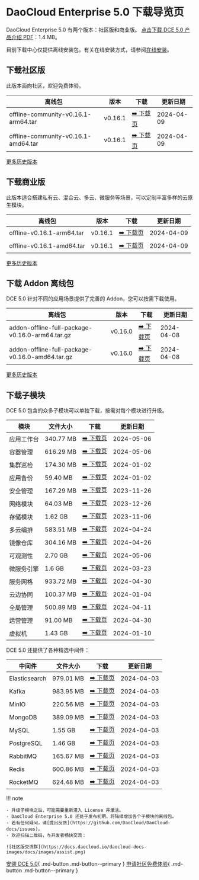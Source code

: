 # DaoCloud Enterprise 5.0 下载导览页

DaoCloud Enterprise 5.0 有两个版本：社区版和商业版。
[点击下载 DCE 5.0 产品介绍 PDF](https://harbor-test2.cn-sh2.ufileos.com/docs/download/DCE5.0-intro.pdf)：1.4 MB。

目前下载中心仅提供离线安装包。有关在线安装方式，请参阅[在线安装](../install/index.md)。

## 下载社区版

此版本面向社区，欢迎免费体验。

| 离线包           | 版本    | 下载  | 更新日期   |
| --------------- | ------- | ---- | -------- |
| offline-community-v0.16.1-arm64.tar | v0.16.1 | [:arrow_right: 下载页](./free/dce5-installer-v0.16.1.md) | 2024-04-09 |
| offline-community-v0.16.1-amd64.tar | v0.16.1 | [:arrow_right: 下载页](./free/dce5-installer-v0.16.1.md) | 2024-04-09 |

[更多历史版本](./free/dce5-installer-history.md)

## 下载商业版

此版本适合搭建私有云、混合云、多云、微服务等场景，可以定制丰富多样的云原生模块。

| 离线包 | 版本    | 下载      | 更新日期   |
| ----- | ------- | -------- | --------- |
| offline-v0.16.1-arm64.tar | v0.16.1 | [:arrow_right: 下载页](./business/dce5-installer-v0.16.1.md) | 2024-04-09 |
| offline-v0.16.1-amd64.tar | v0.16.1 | [:arrow_right: 下载页](./business/dce5-installer-v0.16.1.md) | 2024-04-09 |

[更多历史版本](./business/dce5-installer-history.md)

## 下载 Addon 离线包

DCE 5.0 针对不同的应用场景提供了完善的 Addon，您可以按需下载使用。

| 离线包    | 版本    | 下载 | 更新日期   |
| -------- | ------- | --- | --------- |
| addon-offline-full-package-v0.16.0-arm64.tar.gz | v0.16.0 | [:arrow_right: 下载页](./addon/v0.16.0.md) | 2024-04-08 |
| addon-offline-full-package-v0.16.0-amd64.tar.gz | v0.16.0 | [:arrow_right: 下载页](./addon/v0.16.0.md) | 2024-04-08 |

[更多历史版本](./addon/history.md)

## 下载子模块

DCE 5.0 包含的众多子模块可以单独下载，按需对每个模块进行升级。

| 模块     | 文件大小  | 下载     | 更新日期   |
| -------- | ------- | ---------------------------------------------- | ---------- |
| 应用工作台 | 340.77 MB | [:arrow_right: 下载页](./modules/amamba.md)   | 2024-05-06 |
| 容器管理 | 616.29 MB  | [:arrow_right: 下载页](./modules/kpanda.md)   | 2024-05-06 |
| 集群巡检 | 174.30 MB | [:arrow_right: 下载页](./modules/kcollie.md)   | 2024-01-02 |
| 应用备份 | 59.40 MB  | [:arrow_right: 下载页](./modules/kcoral.md)    | 2024-01-02 |
| 安全管理 | 167.29 MB | [:arrow_right: 下载页](./modules/dowl.md)      | 2023-11-26 |
| 网络模块 | 64.03 MB  | [:arrow_right: 下载页](./modules/spidernet.md) | 2023-12-26 |
| 存储模块 | 1.62 GB   | [:arrow_right: 下载页](./modules/hwameistor.md)| 2023-11-06 |
| 多云编排 | 583.51 MB | [:arrow_right: 下载页](./modules/kairship.md)  | 2024-04-24 |
| 镜像仓库 | 304.16 MB | [:arrow_right: 下载页](./modules/kangaroo.md)  | 2024-04-26 |
| 可观测性 | 2.70 GB   | [:arrow_right: 下载页](./modules/insight.md)   | 2024-05-06 |
| 微服务引擎| 1.6 GB  | [:arrow_right: 下载页](./modules/skoala.md)     | 2024-03-23 |
| 服务网格 | 933.72 MB | [:arrow_right: 下载页](./modules/mspider.md)   | 2024-04-30 |
| 云边协同 | 100.37 MB | [:arrow_right: 下载页](./modules/kant.md)      | 2024-01-04 |
| 全局管理 | 500.89 MB | [:arrow_right: 下载页](./modules/ghippo.md)    | 2024-04-11 |
| 运营管理 | 91.00 MB  | [:arrow_right: 下载页](./modules/gmagpie.md)   | 2024-04-30 |
| 虚拟机   | 1.43 GB  | [:arrow_right: 下载页](./modules/virtnest.md)   | 2024-01-10 |

DCE 5.0 还提供了各种精选中间件：

| 中间件         | 文件大小  | 下载     | 更新日期    |
|---------------| -------- |------------------------------------------------------------|------------|
| Elasticsearch |979.01 MB| [:arrow_right: 下载页](./modules/middleware/elasticsearch.md) |2024-04-03|
| Kafka |983.95 MB| [:arrow_right: 下载页](./modules/middleware/kafka.md) |2024-04-03|
| MinIO |220.56 MB| [:arrow_right: 下载页](./modules/middleware/minio.md) |2024-04-03|
| MongoDB |389.09 MB| [:arrow_right: 下载页](./modules/middleware/mongodb.md) |2024-04-03|
| MySQL |1.55 GB| [:arrow_right: 下载页](./modules/middleware/mysql.md) |2024-04-03|
| PostgreSQL |1.46 GB| [:arrow_right: 下载页](./modules/middleware/postgresql.md) |2024-04-03|
| RabbitMQ |165.67 MB| [:arrow_right: 下载页](./modules/middleware/rabbitmq.md) |2024-04-03|
| Redis |600.86 MB| [:arrow_right: 下载页](./modules/middleware/redis.md) |2024-04-03|
| RocketMQ |624.48 MB| [:arrow_right: 下载页](./modules/middleware/rocketmq.md) |2024-04-03|

!!! note

    - 升级子模块之后，可能需要重新灌入 License 并激活。
    - DaoCloud Enterprise 5.0 还处于发布初期，将陆续增加各个子模块的离线包。
    - 若有任何疑问，请[提出反馈](https://github.com/DaoCloud/DaoCloud-docs/issues)。
    - 欢迎扫描二维码，与开发者畅快交流：

    ![社区版交流群](https://docs.daocloud.io/daocloud-docs-images/docs/images/assist.png)

[安装 DCE 5.0](../install/index.md){ .md-button .md-button--primary }
[申请社区免费体验](../dce/license0.md){ .md-button .md-button--primary }
